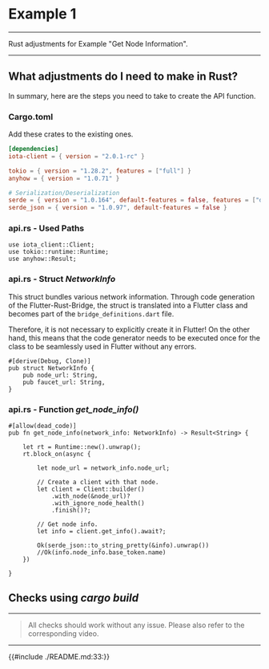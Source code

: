 # Example 1

---

Rust adjustments for Example "Get Node Information".

---

## What adjustments do I need to make in Rust?

In summary, here are the steps you need to take to create the API function.

### Cargo.toml

Add these crates to the existing ones.

```toml
[dependencies]
iota-client = { version = "2.0.1-rc" }

tokio = { version = "1.28.2", features = ["full"] }
anyhow = { version = "1.0.71" }

# Serialization/Deserialization
serde = { version = "1.0.164", default-features = false, features = ["derive"] }
serde_json = { version = "1.0.97", default-features = false }
```

### api.rs - Used Paths

```rust,ignore
use iota_client::Client;
use tokio::runtime::Runtime;
use anyhow::Result;
```

### api.rs - Struct _NetworkInfo_

This struct bundles various network information. Through code generation of the Flutter-Rust-Bridge, the struct is translated into a Flutter class and becomes part of the `bridge_definitions.dart` file.

Therefore, it is not necessary to explicitly create it in Flutter! On the other hand, this means that the code generator needs to be executed once for the class to be seamlessly used in Flutter without any errors.

```rust,ignore
#[derive(Debug, Clone)]
pub struct NetworkInfo {
    pub node_url: String,
    pub faucet_url: String,
}
```

### api.rs - Function _get_node_info()_

```rust,ignore
#[allow(dead_code)]
pub fn get_node_info(network_info: NetworkInfo) -> Result<String> {

    let rt = Runtime::new().unwrap();
    rt.block_on(async {

        let node_url = network_info.node_url;

        // Create a client with that node.
        let client = Client::builder()
            .with_node(&node_url)?
            .with_ignore_node_health()
            .finish()?;

        // Get node info.
        let info = client.get_info().await?;

        Ok(serde_json::to_string_pretty(&info).unwrap())
        //Ok(info.node_info.base_token.name)
    })

}
```

## Checks using _cargo build_

---

> All checks should work without any issue. Please also refer to the corresponding video.

---

{{#include ./README.md:33:}}
